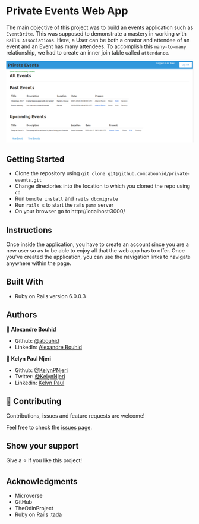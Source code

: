 # Private Events Web App

The main objective of this project was to build an events application such as `EventBrite`. This was supposed to demonstrate a mastery in working with `Rails Associations`. Here, a User can be both a creator and attendee of an event and an Event has many attendees. To accomplish this `many-to-many` relationship, we had to create an inner join table called `attendance`.

![screenshot](./Index.png)


## Getting Started
- Clone the repository using `git clone git@github.com:abouhid/private-events.git`
- Change directories into the location to which you cloned the repo using `cd`
- Run `bundle install` and `rails db:migrate`
- Run `rails s` to start the rails `puma` server
- On your browser go to http://localhost:3000/

## Instructions
Once inside the application, you have to create an account since you are a new user so as to be able to enjoy all that the web app has to offer. Once you've created the application, you can use the navigation links to navigate anywhere within the page.

## Built With
- Ruby on Rails version 6.0.0.3

## Authors

👤 **Alexandre Bouhid**

- Github: [@abouhid](https://github.com/abouhid)
- LinkedIn: [Alexandre Bouhid](https://www.linkedin.com/in/alexandrebouhid/)

👤 **Kelyn Paul Njeri**

- Github: [@KelynPNjeri](https://github.com/KelynPNjeri)
- Twitter: [@KelynNjeri](https://twitter.com/kelyn-njeri)
- Linkedin: [Kelyn Paul](https://linkedin.com/kelyn-paul)


## 🤝 Contributing

Contributions, issues and feature requests are welcome!

Feel free to check the [issues page]().

## Show your support

Give a ⭐️ if you like this project!

## Acknowledgments

- Microverse
- GitHub
- TheOdinProject
- Ruby on Rails :tada
